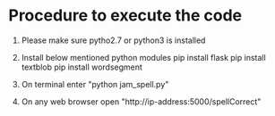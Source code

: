 Procedure to execute the code
============================

1. Please make sure pytho2.7 or python3 is installed

2. Install below mentioned python modules
	pip install flask
	pip install textblob
	pip install wordsegment

3. On terminal enter "python jam_spell.py"

4. On any web browser open "http://ip-address:5000/spellCorrect"
